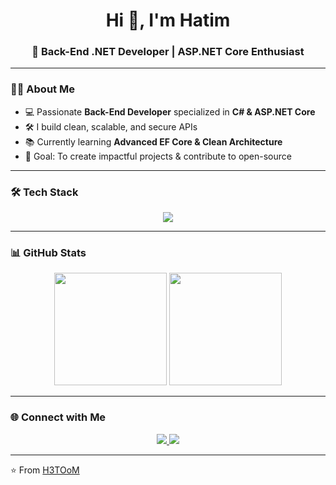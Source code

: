 <!-- Header -->
<h1 align="center">Hi 👋, I'm Hatim</h1>
<h3 align="center">🚀 Back-End .NET Developer | ASP.NET Core Enthusiast</h3>

---

<!-- About Me -->
### 👨‍💻 About Me
- 💻 Passionate **Back-End Developer** specialized in **C# & ASP.NET Core**  
- 🛠 I build clean, scalable, and secure APIs  
- 📚 Currently learning **Advanced EF Core & Clean Architecture**  
- 🎯 Goal: To create impactful projects & contribute to open-source  

---

<!-- Tech Stack -->
### 🛠 Tech Stack
<p align="center">
  <img src="https://skillicons.dev/icons?i=cs,dotnet,angular,ts,js,html,css,git,github,postman,azure" />
</p>

---

<!-- GitHub Stats -->
### 📊 GitHub Stats
<p align="center">
  <img src="https://github-readme-stats.vercel.app/api?username=H3TOoM&show_icons=true&theme=tokyonight" height="180em"/>
  <img src="https://github-readme-streak-stats.herokuapp.com/?user=H3TOoM&theme=tokyonight" height="180em"/>
</p>

---

<!-- Connect -->
### 🌐 Connect with Me
<p align="center">
  <a href="https://linkedin.com/in/your-link" target="_blank">
    <img src="https://img.shields.io/badge/LinkedIn-%230A66C2.svg?&style=for-the-badge&logo=linkedin&logoColor=white" />
  </a>
  <a href="https://github.com/H3TOoM" target="_blank">
    <img src="https://img.shields.io/badge/GitHub-%23181717.svg?&style=for-the-badge&logo=github&logoColor=white" />
  </a>
</p>

---
⭐️ From [H3TOoM](https://github.com/H3TOoM)
